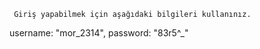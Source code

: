      Giriş yapabilmek için aşağıdaki bilgileri kullanınız.
   username: "mor_2314",
        password: "83r5^_"
